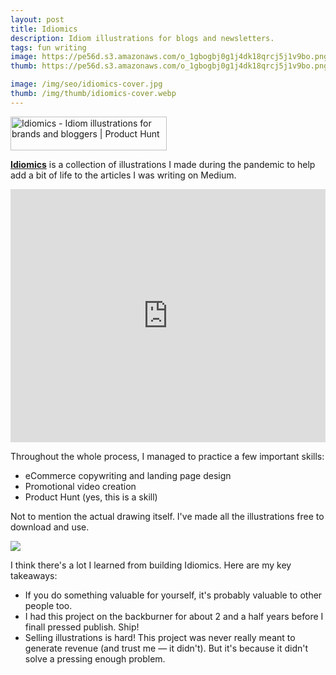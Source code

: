 ```yaml
---
layout: post
title: Idiomics
description: Idiom illustrations for blogs and newsletters.
tags: fun writing
image: https://pe56d.s3.amazonaws.com/o_1gbogbj0g1j4dk18qrcj5j1v9bo.png
thumb: https://pe56d.s3.amazonaws.com/o_1gbogbj0g1j4dk18qrcj5j1v9bo.png

image: /img/seo/idiomics-cover.jpg
thumb: /img/thumb/idiomics-cover.webp
---
```


<a href="https://www.producthunt.com/posts/idiomics?utm_source=badge-featured&utm_medium=badge&utm_souce=badge-idiomics" target="_blank"><img src="https://api.producthunt.com/widgets/embed-image/v1/featured.svg?post_id=363962&theme=light" alt="Idiomics - Idiom&#0032;illustrations&#0032;for&#0032;brands&#0032;and&#0032;bloggers | Product Hunt" style="width: 250px; height: 54px;" width="250" height="54" /></a>

**[Idiomics](https://idiomics.com/)** is a collection of illustrations I made during the pandemic to help add a bit of life to the articles I was writing on Medium.

<div style="max-width: 100%;">
    <iframe style="border: none; width: 100%;" src="https://cards.producthunt.com/cards/posts/363962?v=1" height="405" frameborder="0" scrolling="no" allowfullscreen></iframe>
</div>

Throughout the whole process, I managed to practice a few important skills:
- eCommerce copywriting and landing page design
- Promotional video creation
- Product Hunt (yes, this is a skill)

Not to mention the actual drawing itself. I've made all the illustrations free to download and use.

![](murtohilali.github.io/img/articles/baby-bathwater-colour.png)

I think there's a lot I learned from building Idiomics. Here are my key takeaways:
- If you do something valuable for yourself, it's probably valuable to other people too.
- I had this project on the backburner for about 2 and a half years before I finall pressed publish. Ship!
- Selling illustrations is hard! This project was never really meant to generate revenue (and trust me — it didn't). But it's because it didn't solve a pressing enough problem.